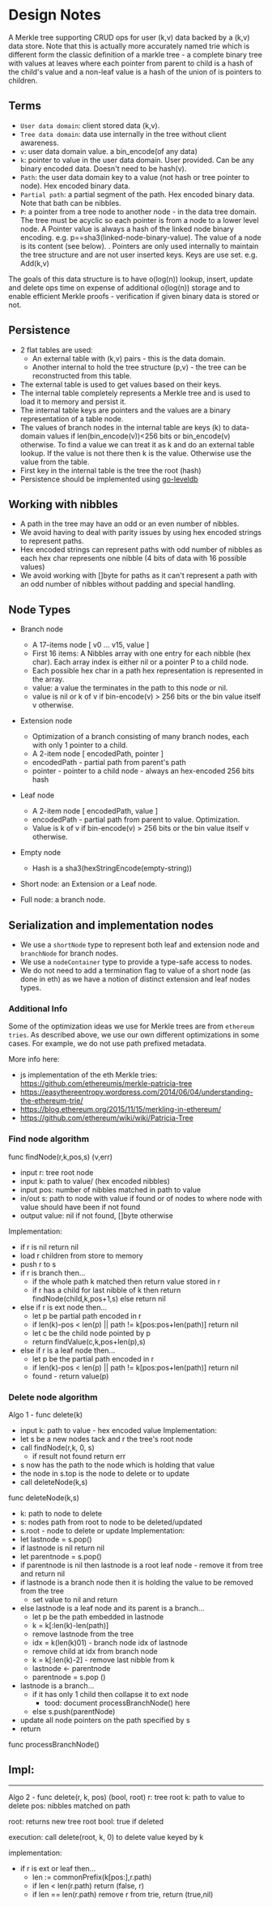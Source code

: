 # Design Notes
A Merkle tree supporting CRUD ops for user (k,v) data backed by a (k,v) data store.
Note that this is actually more accurately named trie which is different form the classic definition of a markle tree - a complete binary tree with values at leaves where each pointer from parent to child is a hash of the child's value  and a non-leaf value is a hash of the union of is pointers to children.

## Terms
- `User data domain`: client stored data (k,v).
- `Tree data domain`: data use internally in the tree without client awareness.
- `v`: user data domain value. a bin_encode(of any data)
- `k`: pointer to value in the user data domain. User provided. Can be any binary encoded data. Doesn't need to be hash(v). 
- `Path`: the user data domain key to a value (not hash or tree pointer to node). Hex encoded binary data.
- `Partial path`: a partial segment of the path. Hex encoded binary data. Note that bath can be nibbles.
- `P`: a pointer from a tree node to another node - in the data tree domain. The tree must be acyclic so each pointer is from a node to a lower level node.
A Pointer value is always a hash of the linked node binary encoding. e.g. p==sha3(linked-node-binary-value). The value of a node is its content (see below).
. Pointers are only used internally to maintain the tree structure and are not user inserted keys. Keys are use set. e.g. Add(k,v)

The goals of this data structure is to have o(log(n)) lookup, insert, update and delete ops time on expense of additional o(log(n)) storage and to enable efficient Merkle proofs - verification if given binary data is stored or not.

## Persistence
- 2 flat tables are used: 
    - An external table with (k,v) pairs - this is the data domain. 
    - Another internal to hold the tree structure (p,v) - the tree can be reconstructed from this table.
- The external table is used to get values based on their keys.
- The internal table completely represents a Merkle tree and is used to load it to memory and persist it.
- The internal table keys are pointers and the values are a binary representation of a table node.
- The values of branch nodes in the internal table are keys (k) to data-domain values if len(bin_encode(v))<256 bits or bin_encode(v) otherwise. 
To find a value we can treat it as k and do an external table lookup. If the value is not there then k is the value. Otherwise use the value from the table.
- First key in the internal table is the tree the root (hash)
- Persistence should be implemented using [go-leveldb](https://github.com/syndtr/goleveldb)

## Working with nibbles
- A path in the tree may have an odd or an even number of nibbles.
- We avoid having to deal with parity issues by using hex encoded strings to represent paths. 
- Hex encoded strings can represent paths with odd number of nibbles as each hex char represents one nibble (4 bits of data with 16 possible values)
- We avoid working with []byte for paths as it can't represent a path with an odd number of nibbles without padding and special handling.

## Node Types
- Branch node
    - A 17-items node [ v0 ... v15, value ]
    - First 16 items: A Nibbles array with one entry for each nibble (hex char). Each array index is either nil or a pointer P to a child node.
    - Each possible hex char in a path hex representation is represented in the array.
    - value: a value the terminates in the path to this node or nil.
    - value is nil or k of v if bin-encode(v) > 256 bits or the bin value itself v otherwise.
- Extension node
    - Optimization of a branch consisting of many branch nodes, each with only 1 pointer to a child.
    - A 2-item node [ encodedPath, pointer ]
    - encodedPath - partial path from parent's path
    - pointer - pointer to a child node - always an hex-encoded 256 bits hash
- Leaf node
    - A 2-item node [ encodedPath, value ]
    - encodedPath - partial path from parent to value. Optimization.
    - Value is k of v if bin-encode(v) > 256 bits or the bin value itself v otherwise.
- Empty node
    - Hash is a sha3(hexStringEncode(empty-string))
      
- Short node: an Extension or a Leaf node.
- Full node: a branch node.
   
## Serialization and implementation nodes
- We use a `shortNode` type to represent both leaf and extension node and `branchNode` for branch nodes.
- We use a `nodeContainer` type to provide a type-safe access to nodes.
- We do not need to add a termination flag to value of a short node (as done in eth) as we have a notion of distinct extension and leaf nodes types.


### Additional Info
Some of the optimization ideas we use for Merkle trees are from `ethereum tries`. 
As described above, we use our own different optimizations in some cases. For example, we do not use path prefixed metadata.

More info here:
- js implementation of the eth Merkle tries: https://github.com/ethereumjs/merkle-patricia-tree
- https://easythereentropy.wordpress.com/2014/06/04/understanding-the-ethereum-trie/
- https://blog.ethereum.org/2015/11/15/merkling-in-ethereum/
- https://github.com/ethereum/wiki/wiki/Patricia-Tree


### Find node algorithm

func findNode(r,k,pos,s) (v,err)
- input r: tree root node
- input k: path to value/ (hex encoded nibbles)
- input pos: number of nibbles matched in path to value
- in/out s: path to node with value if found or of nodes to where node with value should have been if not found
- output value: nil if not found, []byte otherwise

Implementation:
- if r is nil return nil
- load r children from store to memory
- push r to s
- if r is branch then...
    - if the whole path k matched then return value stored in r
    - if r has a child for last nibble of k then return findNode(child,k,pos+1,s) else return nil
- else if r is ext node then...
    - let p be partial path encoded in r
    - if len(k)-pos < len(p) || path != k[pos:pos+len(path)] return nil
    - let c be the child node pointed by p
    - return findValue(c,k,pos+len(p),s)
- else if r is a leaf node then...
    - let p be the partial path encoded in r
    - if len(k)-pos < len(p) || path != k[pos:pos+len(path)] return nil
    - found - return value(p)    
    
### Delete node algorithm

Algo 1 - func delete(k)
- input k: path to value - hex encoded value
Implementation:
- let s be a new nodes tack and r the tree's root node
- call findNode(r,k, 0, s)
    - if result not found return err
- s now has the path to the node which is holding that value
- the node in s.top is the node to delete or to update
- call deleteNode(k,s)

func deleteNode(k,s)
- k: path to node to delete
- s: nodes path from root to node to be deleted/updated
- s.root - node to delete or update
Implementation:
- let lastnode = s.pop()
- if lastnode is nil return nil
- let parentnode = s.pop()
- if parentnode is nil then lastnode is a root leaf node - remove it from tree and return nil
- if lastnode is a branch node then it is holding the value to be removed from the tree
    - set value to nil and return
- else lastnode is a leaf node and its parent is a branch...
    - let p be the path embedded in lastnode
    - k = k[:len(k)-len(path)]
    - remove lastnode from the tree
    - idx = k(len(k)01) - branch node idx of lastnode
    - remove child at idx from branch node
    - k = k[:len(k)-2] - remove last nibble from k
    - lastnode <- parentnode
    - parentnode = s.pop ()
 - lastnode is a branch...
    - if it has only 1 child then collapse it to ext node
        - tood: document processBranchNode() here
    - else s.push(parentNode)
 - update all node pointers on the path specified by s 
 - return
  
  
 func processBranchNode()
 
 Impl:
 - 
 
 -------
 
 Algo 2 - func delete(r, k, pos) (bool, root)
 r: tree root
 k: path to value to delete
 pos: nibbles matched on path
 
 root: returns new tree root
 bool: true if deleted
 
 execution: call delete(root, k, 0) to delete value keyed by k
 
 implementation:
 - if r is ext or leaf then...
    - len := commonPrefix(k[pos:],r.path)
    - if len < len(r.path) return (false, r)
    - if len == len(r.path) remove r from trie, return (true,nil)
